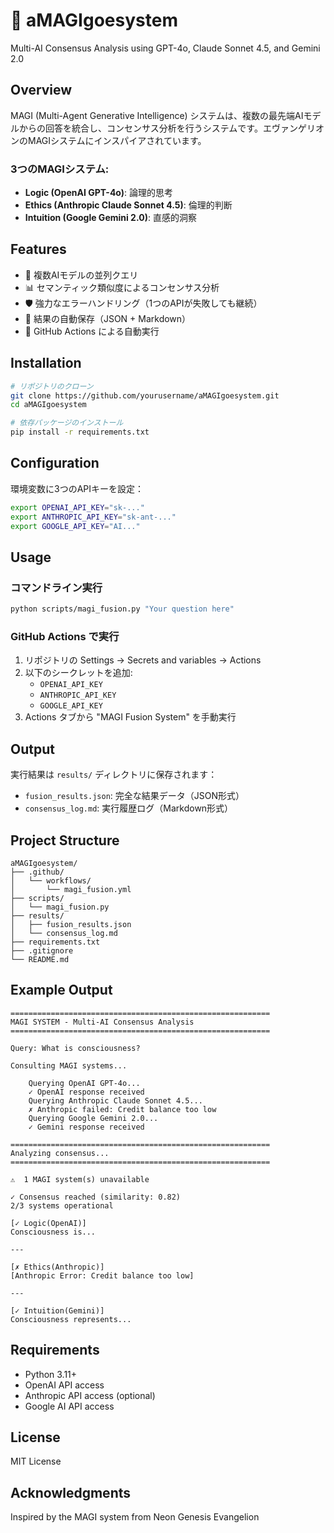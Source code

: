 # 🤖 aMAGIgoesystem

Multi-AI Consensus Analysis using GPT-4o, Claude Sonnet 4.5, and Gemini 2.0

## Overview

MAGI (Multi-Agent Generative Intelligence) システムは、複数の最先端AIモデルからの回答を統合し、コンセンサス分析を行うシステムです。エヴァンゲリオンのMAGIシステムにインスパイアされています。

### 3つのMAGIシステム:
- **Logic (OpenAI GPT-4o)**: 論理的思考
- **Ethics (Anthropic Claude Sonnet 4.5)**: 倫理的判断
- **Intuition (Google Gemini 2.0)**: 直感的洞察

## Features

- 🔄 複数AIモデルの並列クエリ
- 📊 セマンティック類似度によるコンセンサス分析
- 🛡️ 強力なエラーハンドリング（1つのAPIが失敗しても継続）
- 📝 結果の自動保存（JSON + Markdown）
- 🤖 GitHub Actions による自動実行

## Installation

```bash
# リポジトリのクローン
git clone https://github.com/yourusername/aMAGIgoesystem.git
cd aMAGIgoesystem

# 依存パッケージのインストール
pip install -r requirements.txt
```

## Configuration

環境変数に3つのAPIキーを設定：

```bash
export OPENAI_API_KEY="sk-..."
export ANTHROPIC_API_KEY="sk-ant-..."
export GOOGLE_API_KEY="AI..."
```

## Usage

### コマンドライン実行

```bash
python scripts/magi_fusion.py "Your question here"
```

### GitHub Actions で実行

1. リポジトリの Settings → Secrets and variables → Actions
2. 以下のシークレットを追加:
   - `OPENAI_API_KEY`
   - `ANTHROPIC_API_KEY`
   - `GOOGLE_API_KEY`
3. Actions タブから "MAGI Fusion System" を手動実行

## Output

実行結果は `results/` ディレクトリに保存されます：

- `fusion_results.json`: 完全な結果データ（JSON形式）
- `consensus_log.md`: 実行履歴ログ（Markdown形式）

## Project Structure

```
aMAGIgoesystem/
├── .github/
│   └── workflows/
│       └── magi_fusion.yml
├── scripts/
│   └── magi_fusion.py
├── results/
│   ├── fusion_results.json
│   └── consensus_log.md
├── requirements.txt
├── .gitignore
└── README.md
```

## Example Output

```
==========================================================
MAGI SYSTEM - Multi-AI Consensus Analysis
==========================================================

Query: What is consciousness?

Consulting MAGI systems...

    Querying OpenAI GPT-4o...
    ✓ OpenAI response received
    Querying Anthropic Claude Sonnet 4.5...
    ✗ Anthropic failed: Credit balance too low
    Querying Google Gemini 2.0...
    ✓ Gemini response received

==========================================================
Analyzing consensus...
==========================================================

⚠️  1 MAGI system(s) unavailable

✓ Consensus reached (similarity: 0.82)
2/3 systems operational

[✓ Logic(OpenAI)]
Consciousness is...

---

[✗ Ethics(Anthropic)]
[Anthropic Error: Credit balance too low]

---

[✓ Intuition(Gemini)]
Consciousness represents...
```

## Requirements

- Python 3.11+
- OpenAI API access
- Anthropic API access (optional)
- Google AI API access

## License

MIT License

## Acknowledgments

Inspired by the MAGI system from Neon Genesis Evangelion
